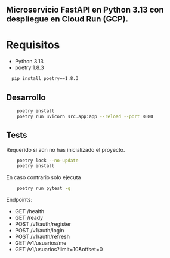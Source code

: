﻿## Microservicio FastAPI en Python 3.13 con despliegue en Cloud Run (GCP).

# Requisitos

* Python 3.13
* poetry 1.8.3
```bash
  pip install poetry==1.8.3
```

## Desarrollo

```bash
    poetry install
    poetry run uvicorn src.app:app --reload --port 8080
```

## Tests

Requerido si aún no has inicializado el proyecto.

```bash
    poetry lock --no-update
    poetry install
```
En caso contrario solo ejecuta

```bash
    poetry run pytest -q
```

Endpoints:
- GET  /health
- GET  /ready
- POST /v1/auth/register
- POST /v1/auth/login
- POST /v1/auth/refresh
- GET  /v1/usuarios/me
- GET  /v1/usuarios?limit=10&offset=0
